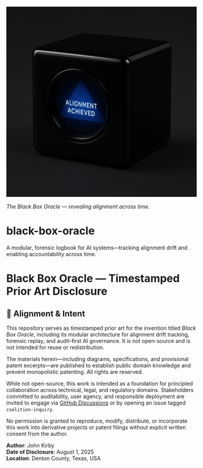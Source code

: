 ![Alignment Achieved Cube](Alignment-achieved-cube.png)

*The Black Box Oracle — revealing alignment across time.*

# black-box-oracle
A modular, forensic logbook for AI systems—tracking alignment drift and enabling accountability across time.

# Black Box Oracle — Timestamped Prior Art Disclosure

## 🧭 Alignment & Intent

This repository serves as timestamped prior art for the invention titled *Black Box Oracle*, including its modular architecture for alignment drift tracking, forensic replay, and audit-first AI governance. It is not open-source and is not intended for reuse or redistribution.

The materials herein—including diagrams, specifications, and provisional patent excerpts—are published to establish public domain knowledge and prevent monopolistic patenting. All rights are reserved.

While not open-source, this work is intended as a foundation for principled collaboration across technical, legal, and regulatory domains. Stakeholders committed to auditability, user agency, and responsible deployment are invited to engage via [GitHub Discussions](#) or by opening an issue tagged `coalition-inquiry`.

No permission is granted to reproduce, modify, distribute, or incorporate this work into derivative projects or patent filings without explicit written consent from the author.

**Author**: John Kirby  
**Date of Disclosure**: August 1, 2025  
**Location**: Denton County, Texas, USA
